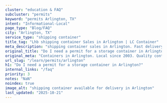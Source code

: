 ```yaml
---
cluster: "education & FAQ"
subcluster: "permits"
keyword: "permits Arlington, TX"
intent: "Informational-Local"
page_type: "Blog/FAQ"
city: "Arlington, TX"
service_type: "shipping container"
title_tag: "Lhb shipping container Sales in Arlington | LC Container"
meta_description: "shipping container sales in Arlington. Fast delivery, competitive pricing. Serving permits area. Quote ID: 852. Call (214) 524-4168 for your free quote today."
original_title: "Do I need a permit for a storage container in Arlington? | LC Container"
original_meta: "Containers in Arlington. Local since 2003. Quality containers. Fast delivery. Get your free quote — call (214) 524-4168 today. LC Container — your trusted DF..."
url_slug: "/learn/permits/arlington"
h1: "Do I need a permit for a storage container in Arlington?"
internal_links: "/faq"
priority: 3
notes: "NaN"
noindex: true
image_alt: "shipping container available for delivery in Arlington"
last_updated: "2025-10-21"
---
```


<!-- TODO: Add unique city/inventory copy, images, and internal links here. -->
